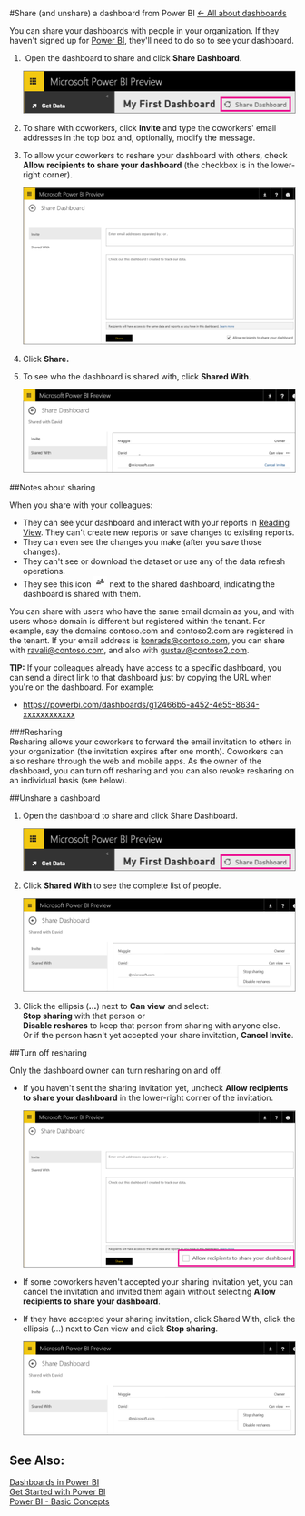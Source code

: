 <properties 
   pageTitle="Share (and unshare) a dashboard from Power BI" 
   description="Share (and unshare) a dashboard from Power BI" 
   services="powerbi" 
   documentationCenter="" 
   authors="v-anpasi" 
   manager="mblythe" 
   editor=""
   tags=""/>
 
<tags
   ms.service="powerbi"
   ms.devlang="NA"
   ms.topic="article"
   ms.tgt_pltfrm="NA"
   ms.workload="powerbi"
   ms.date="06/18/2015"
   ms.author="v-anpasi"/>

#Share (and unshare) a dashboard from Power BI
[← All about dashboards](https://support.powerbi.com/knowledgebase/topics/65158-all-about-dashboards)

You can share your dashboards with people in your organization. If they haven't signed up for [Power BI](http://powerbi.com/), they'll need to do so to see your dashboard.

1.   Open the dashboard to share and click **Share Dashboard**.  

    ![](media/powerbi-service-share-unshare-dashboard/PBI_ShareDash.png)
    
2.  To share with coworkers, click **In﻿vite** and type the coworkers' email addresses in the top box and, optionally, modify the message.
    
3.  To allow your coworkers to reshare your dashboard with others, check **Allow recipients to share your dashboard** (the checkbox is in the lower-right corner).  

    ![](media/powerbi-service-share-unshare-dashboard/PBI_ShareInvite.png)
    
4.  Click **Share.**
5.  To see who the dashboard is shared with, click **Shared With**.  

    ![](media/powerbi-service-share-unshare-dashboard/PBI_ShareDash1.png)

##Notes about sharing

When you share with your colleagues:
-   They can see your dashboard and interact with your reports in [Reading View](http://support.powerbi.com/knowledgebase/articles/439920-open-a-report-in-reading-view). They can't create new reports or save changes to existing reports.
-   They can even see the changes you make (after you save those changes). 
-   They can't see or download the dataset or use any of the data refresh operations.
-   They see this icon ![](media/powerbi-service-share-unshare-dashboard/PBI_SharedWithYouIcon.png) next to the shared dashboard, indicating the dashboard is shared with them.

You can share with users who have the same email domain as you, and with users whose domain is different but registered within the tenant. For example, say the domains contoso.com and contoso2.com are registered in the tenant. If your email address is konrads@contoso.com, you can share with ravali@contoso.com, and also with gustav@contoso2.com.

**TIP:** If your colleagues already have access to a specific dashboard, you can send a direct link to that dashboard just by copying the URL when you're on the dashboard. For example:

-   https://powerbi.com/dashboards/g12466b5-a452-4e55-8634-xxxxxxxxxxxx

###Resharing  
Resharing allows your coworkers to forward the email invitation to others in your organization (the invitation expires after one month). Coworkers can also reshare through the web and mobile apps. As the owner of the dashboard, you can turn off resharing and you can also revoke resharing on an individual basis (see below).

##Unshare a dashboard

1.  Open the dashboard to share and click Share Dashboard.  

    ![](media/powerbi-service-share-unshare-dashboard/PBI_ShareDash.png)
    
2.  Click **Shared With** to see the complete list of people.

    ![](media/powerbi-service-share-unshare-dashboard/PBI_SharedWith.png)
3.  Click the ellipsis (**...**) next to **Can view** and select:  
    **Stop sharing** with that person or  
    **Disable reshares** to keep that person from sharing with anyone else.  
    Or if the person hasn't yet accepted your share invitation, **Cancel Invite**.

##Turn off resharing

Only the dashboard owner can turn resharing on and off.

-   If you haven't sent the sharing invitation yet, uncheck **Allow recipients to share your dashboard** in the lower-right corner of the invitation.

    ![](media/powerbi-service-share-unshare-dashboard/PBI_ShareInviteAllowReshare.png)
    
-   If some coworkers haven't accepted your sharing invitation yet, you can cancel the invitation and invited them again without selecting **Allow recipients to share your dashboard**. 
-   If they have accepted your sharing invitation, click Shared With, click the ellipsis (...) next to Can view and click **Stop sharing**.

    ![](media/powerbi-service-share-unshare-dashboard/PBI_SharedWith.png)
    

See Also:
---------

[Dashboards in Power BI](http://support.powerbi.com/knowledgebase/articles/424868-dashboards-in-power-bi)  
[Get Started with Power BI](http://support.powerbi.com/knowledgebase/articles/430814-get-started-with-power-bi)  
[Power BI - Basic Concepts](http://support.powerbi.com/knowledgebase/articles/487029-power-bi-preview-basic-concepts)
